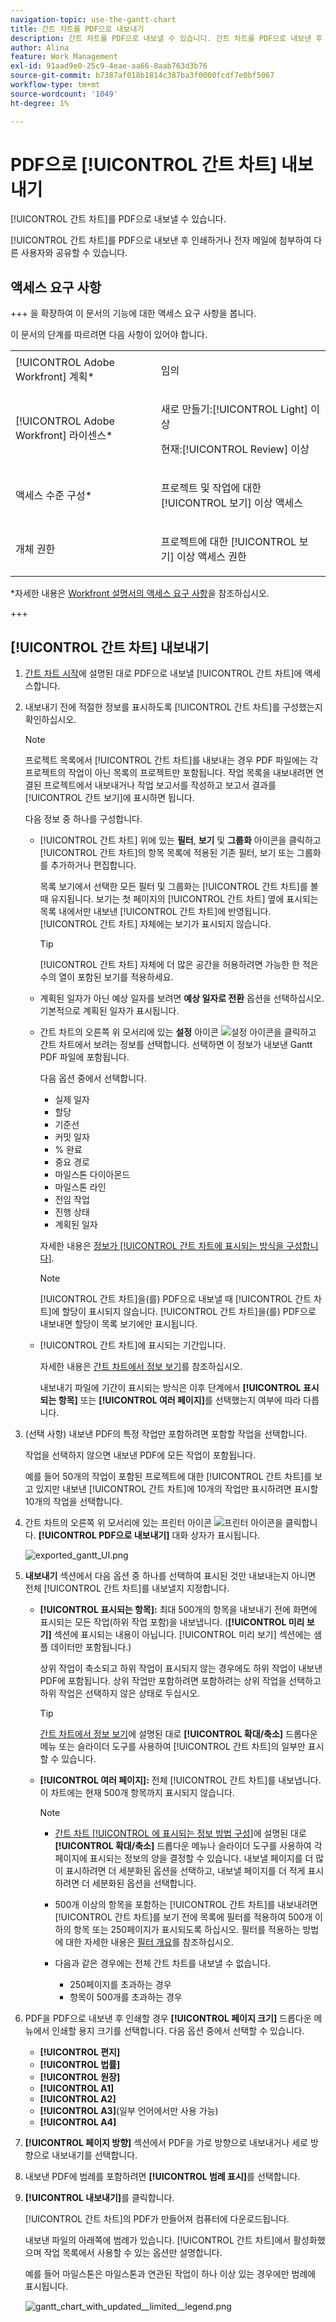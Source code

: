 ```yaml
---
navigation-topic: use-the-gantt-chart
title: 간트 차트를 PDF으로 내보내기
description: 간트 차트를 PDF으로 내보낼 수 있습니다. 간트 차트를 PDF으로 내보낸 후 이를 인쇄하거나 이메일에 첨부하여 다른 사용자와 공유할 수 있습니다.
author: Alina
feature: Work Management
exl-id: 91aad9e0-25c9-4eae-aa66-8aab763d3b76
source-git-commit: b7387af018b1814c387ba3f0000fcdf7e0bf5067
workflow-type: tm+mt
source-wordcount: '1049'
ht-degree: 1%

---
```


# PDF으로 [!UICONTROL 간트 차트] 내보내기

<!--Audited: 09/2024-->

[!UICONTROL 간트 차트]를 PDF으로 내보낼 수 있습니다.

[!UICONTROL 간트 차트]를 PDF으로 내보낸 후 인쇄하거나 전자 메일에 첨부하여 다른 사용자와 공유할 수 있습니다.

## 액세스 요구 사항

+++ 을 확장하여 이 문서의 기능에 대한 액세스 요구 사항을 봅니다.

이 문서의 단계를 따르려면 다음 사항이 있어야 합니다.

<table style="table-layout:auto"> 
 <col> 
 <col> 
 <tbody> 
  <tr> 
   <td role="rowheader">[!UICONTROL Adobe Workfront] 계획*</td> 
   <td> <p>임의 </p> </td> 
  </tr> 
  <tr> 
   <td role="rowheader">[!UICONTROL Adobe Workfront] 라이센스*</td> 
   <td> <p>새로 만들기:[!UICONTROL Light] 이상</p>
   <p>현재:[!UICONTROL Review] 이상</p> </td> 
  </tr> 
  <tr> 
   <td role="rowheader">액세스 수준 구성*</td> 
   <td> <p>프로젝트 및 작업에 대한 [!UICONTROL 보기] 이상 액세스</p> </td> 
  </tr> 
  <tr> 
   <td role="rowheader">개체 권한</td> 
   <td> <p>프로젝트에 대한 [!UICONTROL 보기] 이상 액세스 권한</p> </td> 
  </tr> 
 </tbody> 
</table>

*자세한 내용은 [Workfront 설명서의 액세스 요구 사항](/help/quicksilver/administration-and-setup/add-users/access-levels-and-object-permissions/access-level-requirements-in-documentation.md)을 참조하십시오.

+++

## [!UICONTROL 간트 차트] 내보내기

1. [간트 차트 시작](../../../manage-work/gantt-chart/use-the-gantt-chart/get-started-with-gantt.md)에 설명된 대로 PDF으로 내보낼 [!UICONTROL 간트 차트]에 액세스합니다.
1. 내보내기 전에 적절한 정보를 표시하도록 [!UICONTROL 간트 차트]를 구성했는지 확인하십시오.

   >[!NOTE]
   >
   >프로젝트 목록에서 [!UICONTROL 간트 차트]를 내보내는 경우 PDF 파일에는 각 프로젝트의 작업이 아닌 목록의 프로젝트만 포함됩니다. 작업 목록을 내보내려면 연결된 프로젝트에서 내보내거나 작업 보고서를 작성하고 보고서 결과를 [!UICONTROL 간트 보기]에 표시하면 됩니다.

   다음 정보 중 하나를 구성합니다.

   * [!UICONTROL 간트 차트] 위에 있는 **필터**, **보기** 및 **그룹화** 아이콘을 클릭하고 [!UICONTROL 간트 차트]의 항목 목록에 적용된 기존 필터, 보기 또는 그룹화를 추가하거나 편집합니다.

     목록 보기에서 선택한 모든 필터 및 그룹화는 [!UICONTROL 간트 차트]를 볼 때 유지됩니다. 보기는 첫 페이지의 [!UICONTROL 간트 차트] 옆에 표시되는 목록 내에서만 내보낸 [!UICONTROL 간트 차트]에 반영됩니다. [!UICONTROL 간트 차트] 자체에는 보기가 표시되지 않습니다.

     >[!TIP]
     >
     >[!UICONTROL 간트 차트] 자체에 더 많은 공간을 허용하려면 가능한 한 적은 수의 열이 포함된 보기를 적용하세요.

   * 계획된 일자가 아닌 예상 일자를 보려면 **예상 일자로 전환** 옵션을 선택하십시오. 기본적으로 계획된 일자가 표시됩니다.

   * 간트 차트의 오른쪽 위 모서리에 있는 **설정** 아이콘 ![설정 아이콘](assets/settings-icon.png)을 클릭하고 간트 차트에서 보려는 정보를 선택합니다. 선택하면 이 정보가 내보낸 Gantt PDF 파일에 포함됩니다.

     다음 옵션 중에서 선택합니다.

      * 실제 일자
      * 할당
      * 기준선
      * 커밋 일자
      * % 완료
      * 중요 경로
      * 마일스톤 다이아몬드
      * 마일스톤 라인
      * 전임 작업
      * 진행 상태
      * 계획된 일자

     자세한 내용은   [정보가 [!UICONTROL 간트 차트에 표시되는 방식을 구성합니다]](../../../manage-work/gantt-chart/use-the-gantt-chart/configure-info-on-gantt-chart.md).

     >[!NOTE]
     >
     > [!UICONTROL 간트 차트]을(를) PDF으로 내보낼 때 [!UICONTROL 간트 차트]에 할당이 표시되지 않습니다. [!UICONTROL 간트 차트]을(를) PDF으로 내보내면 할당이 목록 보기에만 표시됩니다.

   * [!UICONTROL 간트 차트]에 표시되는 기간입니다.

     자세한 내용은 [간트 차트에서 정보 보기](../../../manage-work/gantt-chart/use-the-gantt-chart/view-info-in-gantt.md)를 참조하십시오.

     내보내기 파일에 기간이 표시되는 방식은 이후 단계에서 **[!UICONTROL 표시되는 항목]** 또는 **[!UICONTROL 여러 페이지]**&#x200B;를 선택했는지 여부에 따라 다릅니다.

1. (선택 사항) 내보낸 PDF의 특정 작업만 포함하려면 포함할 작업을 선택합니다.

   작업을 선택하지 않으면 내보낸 PDF에 모든 작업이 포함됩니다.

   예를 들어 50개의 작업이 포함된 프로젝트에 대한 [!UICONTROL 간트 차트]를 보고 있지만 내보낸 [!UICONTROL 간트 차트]에 10개의 작업만 표시하려면 표시할 10개의 작업을 선택합니다.

1. 간트 차트의 오른쪽 위 모서리에 있는 프린터 아이콘 ![프린터 아이콘](assets/printer-icon.png)을 클릭합니다.
**[!UICONTROL PDF으로 내보내기]** 대화 상자가 표시됩니다.

   ![exported_gantt_UI.png](assets/exported-gantt-ui-350x225.png)

1. **내보내기** 섹션에서 다음 옵션 중 하나를 선택하여 표시된 것만 내보내는지 아니면 전체 [!UICONTROL 간트 차트]를 내보낼지 지정합니다.

   * **[!UICONTROL 표시되는 항목]:** 최대 500개의 항목을 내보내기 전에 화면에 표시되는 모든 작업(하위 작업 포함)을 내보냅니다. (**[!UICONTROL 미리 보기]** 섹션에 표시되는 내용이 아닙니다. [!UICONTROL 미리 보기] 섹션에는 샘플 데이터만 포함됩니다.)

     상위 작업이 축소되고 하위 작업이 표시되지 않는 경우에도 하위 작업이 내보낸 PDF에 포함됩니다. 상위 작업만 포함하려면 포함하려는 상위 작업을 선택하고 하위 작업은 선택하지 않은 상태로 두십시오.

     >[!TIP]
     >
     >[간트 차트에서 정보 보기](../../../manage-work/gantt-chart/use-the-gantt-chart/view-info-in-gantt.md)에 설명된 대로 **[!UICONTROL 확대/축소]** 드롭다운 메뉴 또는 슬라이더 도구를 사용하여 [!UICONTROL 간트 차트]의 일부만 표시할 수 있습니다.


   * **[!UICONTROL 여러 페이지]:** 전체 [!UICONTROL 간트 차트]를 내보냅니다. 이 차트에는 현재 500개 항목까지 표시되지 않습니다.

     >[!NOTE]
     >
     >* [간트 차트 [!UICONTROL 에 표시되는 정보 방법 구성]](../../../manage-work/gantt-chart/use-the-gantt-chart/configure-info-on-gantt-chart.md)에 설명된 대로 **[!UICONTROL 확대/축소]** 드롭다운 메뉴나 슬라이더 도구를 사용하여 각 페이지에 표시되는 정보의 양을 결정할 수 있습니다. 내보낼 페이지를 더 많이 표시하려면 더 세분화된 옵션을 선택하고, 내보낼 페이지를 더 적게 표시하려면 더 세분화된 옵션을 선택합니다.
     >
     >* 500개 이상의 항목을 포함하는 [!UICONTROL 간트 차트]를 내보내려면 [!UICONTROL 간트 차트]를 보기 전에 목록에 필터를 적용하여 500개 이하의 항목 또는 250페이지가 표시되도록 하십시오. 필터를 적용하는 방법에 대한 자세한 내용은 [필터 개요](../../../reports-and-dashboards/reports/reporting-elements/filters-overview.md)를 참조하십시오.
     >
     >
     >* 다음과 같은 경우에는 전체 간트 차트를 내보낼 수 없습니다.
     >   
     >   * 250페이지를 초과하는 경우
     >   * 항목이 500개를 초과하는 경우


1. PDF을 PDF으로 내보낸 후 인쇄할 경우 **[!UICONTROL 페이지 크기]** 드롭다운 메뉴에서 인쇄할 용지 크기를 선택합니다.
다음 옵션 중에서 선택할 수 있습니다.

   * **[!UICONTROL 편지]**
   * **[!UICONTROL 법률]**
   * **[!UICONTROL 원장]**
   * **[!UICONTROL A1]**
   * **[!UICONTROL A2]**
   * **[!UICONTROL A3]**(일부 언어에서만 사용 가능)
   * **[!UICONTROL A4]**
1. **[!UICONTROL 페이지 방향]** 섹션에서 PDF을 가로 방향으로 내보내거나 세로 방향으로 내보내기를 선택합니다.
1. 내보낸 PDF에 범례를 포함하려면 **[!UICONTROL 범례 표시]**&#x200B;를 선택합니다.
1. **[!UICONTROL 내보내기]**&#x200B;를 클릭합니다.

   [!UICONTROL 간트 차트]의 PDF가 만들어져 컴퓨터에 다운로드됩니다.

   내보낸 파일의 아래쪽에 범례가 있습니다. [!UICONTROL 간트 차트]에서 활성화했으며 작업 목록에서 사용할 수 있는 옵션만 설명합니다.

   예를 들어 마일스톤은 마일스톤과 연관된 작업이 하나 이상 있는 경우에만 범례에 표시됩니다.

   ![gantt_chart_with_updated__limited__legend.png](assets/gantt-chart-with-updated--limited--legend-350x271.png)
